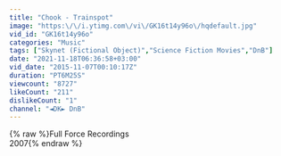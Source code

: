 ```yaml
---
title: "Chook - Trainspot"
image: "https:\/\/i.ytimg.com\/vi\/GK16t14y96o\/hqdefault.jpg"
vid_id: "GK16t14y96o"
categories: "Music"
tags: ["Skynet (Fictional Object)","Science Fiction Movies","DnB"]
date: "2021-11-18T06:36:58+03:00"
vid_date: "2015-11-07T00:10:17Z"
duration: "PT6M25S"
viewcount: "8727"
likeCount: "211"
dislikeCount: "1"
channel: "◄DK► DnB"
---
```

{% raw %}Full Force Recordings <br />2007{% endraw %}
